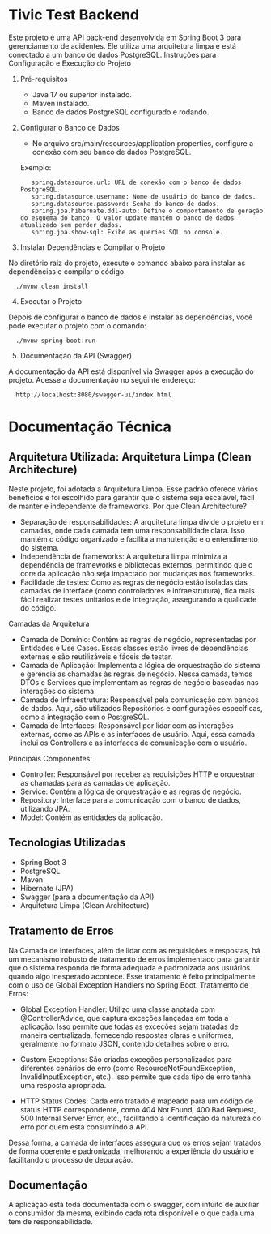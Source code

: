 # Tivic Test Backend

Este projeto é uma API back-end desenvolvida em Spring Boot 3 para gerenciamento de acidentes. Ele utiliza uma arquitetura limpa e está conectado a um banco de dados PostgreSQL.
Instruções para Configuração e Execução do Projeto

1. Pré-requisitos

   - Java 17 ou superior instalado.
   - Maven instalado.
   - Banco de dados PostgreSQL configurado e rodando.

2. Configurar o Banco de Dados

   - No arquivo src/main/resources/application.properties, configure a conexão com seu banco de dados PostgreSQL.

   Exemplo:
   
          spring.datasource.url: URL de conexão com o banco de dados PostgreSQL.
          spring.datasource.username: Nome de usuário do banco de dados.
          spring.datasource.password: Senha do banco de dados.
          spring.jpa.hibernate.ddl-auto: Define o comportamento de geração do esquema do banco. O valor update mantém o banco de dados atualizado sem perder dados.
          spring.jpa.show-sql: Exibe as queries SQL no console.

3. Instalar Dependências e Compilar o Projeto

No diretório raiz do projeto, execute o comando abaixo para instalar as dependências e compilar o código.

      ./mvnw clean install

4. Executar o Projeto

Depois de configurar o banco de dados e instalar as dependências, você pode executar o projeto com o comando:

      ./mvnw spring-boot:run

5. Documentação da API (Swagger)

A documentação da API está disponível via Swagger após a execução do projeto. Acesse a documentação no seguinte endereço:

      http://localhost:8080/swagger-ui/index.html

# Documentação Técnica
## Arquitetura Utilizada: Arquitetura Limpa (Clean Architecture)

Neste projeto, foi adotada a Arquitetura Limpa. Esse padrão oferece vários benefícios e foi escolhido para garantir que o sistema seja escalável, fácil de manter e independente de frameworks.
Por que Clean Architecture?

 - Separação de responsabilidades: A arquitetura limpa divide o projeto em camadas, onde cada camada tem uma responsabilidade clara. Isso mantém o código organizado e facilita a manutenção e o entendimento do sistema.
 - Independência de frameworks: A arquitetura limpa minimiza a dependência de frameworks e bibliotecas externos, permitindo que o core da aplicação não seja impactado por mudanças nos frameworks.
 - Facilidade de testes: Como as regras de negócio estão isoladas das camadas de interface (como controladores e infraestrutura), fica mais fácil realizar testes unitários e de integração, assegurando a qualidade do código.

Camadas da Arquitetura

 - Camada de Domínio: Contém as regras de negócio, representadas por Entidades e Use Cases. Essas classes estão livres de dependências externas e são reutilizáveis e fáceis de testar.
 - Camada de Aplicação: Implementa a lógica de orquestração do sistema e gerencia as chamadas às regras de negócio. Nessa camada, temos DTOs e Services que implementam as regras de negócio baseadas nas interações do sistema.
 - Camada de Infraestrutura: Responsável pela comunicação com bancos de dados. Aqui, são utilizados Repositórios e configurações específicas, como a integração com o PostgreSQL.
 - Camada de Interfaces: Responsável por lidar com as interações externas, como as APIs e as interfaces de usuário. Aqui, essa camada inclui os Controllers e as interfaces de comunicação com o usuário.

Principais Componentes:

 - Controller: Responsável por receber as requisições HTTP e orquestrar as chamadas para as camadas de aplicação.
 - Service: Contém a lógica de orquestração e as regras de negócio.
 - Repository: Interface para a comunicação com o banco de dados, utilizando JPA.
 - Model: Contém as entidades da aplicação.

## Tecnologias Utilizadas

 - Spring Boot 3
 - PostgreSQL
 - Maven
 - Hibernate (JPA)
 - Swagger (para a documentação da API)
 - Arquitetura Limpa (Clean Architecture)

## Tratamento de Erros

Na Camada de Interfaces, além de lidar com as requisições e respostas, há um mecanismo robusto de tratamento de erros implementado para garantir que o sistema responda de forma adequada e padronizada aos usuários quando algo inesperado acontece. Esse tratamento é feito principalmente com o uso de Global Exception Handlers no Spring Boot.
Tratamento de Erros:

 - Global Exception Handler: Utilizo uma classe anotada com @ControllerAdvice, que captura exceções lançadas em toda a aplicação. Isso permite que todas as exceções sejam tratadas de maneira centralizada, fornecendo respostas        claras e uniformes, geralmente no formato JSON, contendo detalhes sobre o erro.

 - Custom Exceptions: São criadas exceções personalizadas para diferentes cenários de erro (como ResourceNotFoundException, InvalidInputException, etc.). Isso permite que cada tipo de erro tenha uma resposta apropriada.

 - HTTP Status Codes: Cada erro tratado é mapeado para um código de status HTTP correspondente, como 404 Not Found, 400 Bad Request, 500 Internal Server Error, etc., facilitando a identificação da natureza do erro por quem está      consumindo a API.

Dessa forma, a camada de interfaces assegura que os erros sejam tratados de forma coerente e padronizada, melhorando a experiência do usuário e facilitando o processo de depuração.

## Documentação

A aplicação está toda documentada com o swagger, com intúito de auxiliar o consumidor da mesma, exibindo cada rota disponível e o que cada uma tem de responsabilidade.
